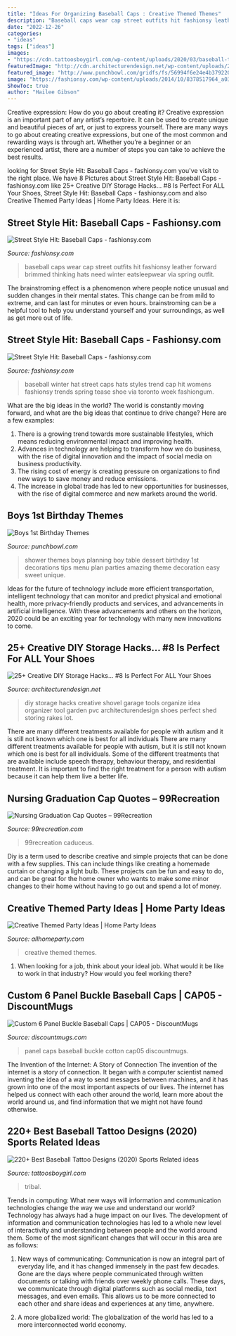 ```yaml
---
title: "Ideas For Organizing Baseball Caps : Creative Themed Themes"
description: "Baseball caps wear cap street outfits hit fashionsy leather forward brimmed thinking hats need winter eatsleepwear via spring outfit"
date: "2022-12-26"
categories:
- "ideas"
tags: ["ideas"]
images:
- "https://cdn.tattoosboygirl.com/wp-content/uploads/2020/03/baseball-tattoo-player-cross-bat-30.jpg"
featuredImage: "http://cdn.architecturendesign.net/wp-content/uploads/2015/09/AD-Creative-DIY-Storage-Hacks-04.jpg"
featured_image: "http://www.punchbowl.com/gridfs/fs/56994f6e24e4b37922002288-1452887918"
image: "https://fashionsy.com/wp-content/uploads/2014/10/8378517964_a03c500f2b_o.jpg"
ShowToc: true
author: "Hailee Gibson"
---
```



Creative expression: How do you go about creating it?
Creative expression is an important part of any artist’s repertoire. It can be used to create unique and beautiful pieces of art, or just to express yourself. There are many ways to go about creating creative expressions, but one of the most common and rewarding ways is through art. Whether you’re a beginner or an experienced artist, there are a number of steps you can take to achieve the best results.

	

		
looking for Street Style Hit: Baseball Caps - fashionsy.com you've visit to the right place. We have 8 Pictures about Street Style Hit: Baseball Caps - fashionsy.com like 25+ Creative DIY Storage Hacks... #8 Is Perfect For ALL Your Shoes, Street Style Hit: Baseball Caps - fashionsy.com and also Creative Themed Party Ideas | Home Party Ideas. Here it is:
		
    
## Street Style Hit: Baseball Caps - Fashionsy.com

<img loading=lazy src="https://fashionsy.com/wp-content/uploads/2014/10/8378517964_a03c500f2b_o.jpg" onerror="this.onerror=null;this.src='https://tse1.mm.bing.net/th?id=OIP._xPHOfG1F7Pf2lcsWKwQhAHaLH&amp;pid=15.1';" alt="Street Style Hit: Baseball Caps - fashionsy.com">

_Source: fashionsy.com_

>baseball caps wear cap street outfits hit fashionsy leather forward brimmed thinking hats need winter eatsleepwear via spring outfit. 

	

The brainstroming effect is a phenomenon where people notice unusual and sudden changes in their mental states. This change can be from mild to extreme, and can last for minutes or even hours. brainstroming can be a helpful tool to help you understand yourself and your surroundings, as well as get more out of life.

    
## Street Style Hit: Baseball Caps - Fashionsy.com

<img loading=lazy src="http://fashionsy.com/wp-content/uploads/2014/10/World-Mastercard-Toronto-Fashion-Week-Canada-Spring-2014-baseball-cap-red-purse.jpg" onerror="this.onerror=null;this.src='https://tse3.mm.bing.net/th?id=OIP.frv3JiKpHWZ98mm6NzSgHwHaLH&amp;pid=15.1';" alt="Street Style Hit: Baseball Caps - fashionsy.com">

_Source: fashionsy.com_

>baseball winter hat street caps hats styles trend cap hit womens fashionsy trends spring tease shoe via toronto week fashiongum. 

	

What are the big ideas in the world?
The world is constantly moving forward, and what are the big ideas that continue to drive change? Here are a few examples: 
1. There is a growing trend towards more sustainable lifestyles, which means reducing environmental impact and improving health. 
2. Advances in technology are helping to transform how we do business, with the rise of digital innovation and the impact of social media on business productivity. 
3. The rising cost of energy is creating pressure on organizations to find new ways to save money and reduce emissions. 
4. The increase in global trade has led to new opportunities for businesses, with the rise of digital commerce and new markets around the world.

    
## Boys 1st Birthday Themes

<img loading=lazy src="http://www.punchbowl.com/gridfs/fs/56994f6e24e4b37922002288-1452887918" onerror="this.onerror=null;this.src='https://tse2.mm.bing.net/th?id=OIP.RFAZiJFIS-Liso9bacVJBwHaLH&amp;pid=15.1';" alt="Boys 1st Birthday Themes">

_Source: punchbowl.com_

>shower themes boys planning boy table dessert birthday 1st decorations tips menu plan parties amazing theme decoration easy sweet unique. 

	

Ideas for the future of technology include more efficient transportation, intelligent technology that can monitor and predict physical and emotional health, more privacy-friendly products and services, and advancements in artificial intelligence. With these advancements and others on the horizon, 2020 could be an exciting year for technology with many new innovations to come.

    
## 25+ Creative DIY Storage Hacks... #8 Is Perfect For ALL Your Shoes

<img loading=lazy src="http://cdn.architecturendesign.net/wp-content/uploads/2015/09/AD-Creative-DIY-Storage-Hacks-04.jpg" onerror="this.onerror=null;this.src='https://tse2.mm.bing.net/th?id=OIP.Mvew0qwCvoZ6H9I8NDydOAHaHL&amp;pid=15.1';" alt="25+ Creative DIY Storage Hacks... #8 Is Perfect For ALL Your Shoes">

_Source: architecturendesign.net_

>diy storage hacks creative shovel garage tools organize idea organizer tool garden pvc architecturendesign shoes perfect shed storing rakes lot. 

	

There are many different treatments available for people with autism and it is still not known which one is best for all individuals
There are many different treatments available for people with autism, but it is still not known which one is best for all individuals. Some of the different treatments that are available include speech therapy, behaviour therapy, and residential treatment. It is important to find the right treatment for a person with autism because it can help them live a better life.

    
## Nursing Graduation Cap Quotes – 99Recreation

<img loading=lazy src="https://99recreation.com/wp-content/uploads/Nursing-Graduation-Cap-Quotes-2.jpg" onerror="this.onerror=null;this.src='https://tse1.mm.bing.net/th?id=OIP.J0Avsbh78Z8mWtzeIROGoAHaJ3&amp;pid=15.1';" alt="Nursing Graduation Cap Quotes – 99Recreation">

_Source: 99recreation.com_

>99recreation caduceus. 

	

Diy is a term used to describe creative and simple projects that can be done with a few supplies. This can include things like creating a homemade curtain or changing a light bulb. These projects can be fun and easy to do, and can be great for the home owner who wants to make some minor changes to their home without having to go out and spend a lot of money.

    
## Creative Themed Party Ideas | Home Party Ideas

<img loading=lazy src="http://allhomeparty.com/wp-content/uploads/2016/07/creative-themed-party-ideas.jpg" onerror="this.onerror=null;this.src='https://tse2.mm.bing.net/th?id=OIP.xHNlAVIdz0XVuASuTJ110QHaLH&amp;pid=15.1';" alt="Creative Themed Party Ideas | Home Party Ideas">

_Source: allhomeparty.com_

>creative themed themes. 

	

1) When looking for a job, think about your ideal job. What would it be like to work in that industry? How would you feel working there?

    
## Custom 6 Panel Buckle Baseball Caps | CAP05 - DiscountMugs

<img loading=lazy src="http://www.discountmugs.com/product-images/gallery-zoom/6-panel-brushed-cotton-constructed-caps-cap05-gallery-4.jpg" onerror="this.onerror=null;this.src='https://tse4.mm.bing.net/th?id=OIP.-oRgdISEwNnT6YMsoJJ3uAHaHa&amp;pid=15.1';" alt="Custom 6 Panel Buckle Baseball Caps | CAP05 - DiscountMugs">

_Source: discountmugs.com_

>panel caps baseball buckle cotton cap05 discountmugs. 

	

The Invention of the Internet: A Story of Connection
The invention of the internet is a story of connection. It began with a computer scientist named inventing the idea of a way to send messages between machines, and it has grown into one of the most important aspects of our lives. The internet has helped us connect with each other around the world, learn more about the world around us, and find information that we might not have found otherwise.

    
## 220+ Best Baseball Tattoo Designs (2020) Sports Related Ideas

<img loading=lazy src="https://cdn.tattoosboygirl.com/wp-content/uploads/2020/03/baseball-tattoo-player-cross-bat-30.jpg" onerror="this.onerror=null;this.src='https://tse1.mm.bing.net/th?id=OIP.aLDUzELqRu_gKQhOD_lzDgHaND&amp;pid=15.1';" alt="220+ Best Baseball Tattoo Designs (2020) Sports Related ideas">

_Source: tattoosboygirl.com_

>tribal. 

	

Trends in computing: What new ways will information and communication technologies change the way we use and understand our world?
Technology has always had a huge impact on our lives. The development of information and communication technologies has led to a whole new level of interactivity and understanding between people and the world around them. Some of the most significant changes that will occur in this area are as follows:
1) New ways of communicating: Communication is now an integral part of everyday life, and it has changed immensely in the past few decades. Gone are the days where people communicated through written documents or talking with friends over weekly phone calls. These days, we communicate through digital platforms such as social media, text messages, and even emails. This allows us to be more connected to each other and share ideas and experiences at any time, anywhere.

2) A more globalized world: The globalization of the world has led to a more interconnected world economy.

